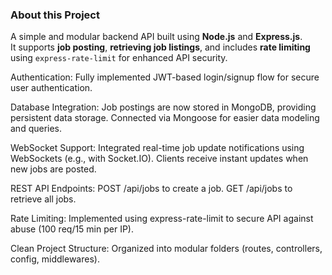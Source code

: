 ### **About this Project**
A simple and modular backend API built using **Node.js** and **Express.js**.  
It supports **job posting**, **retrieving job listings**, and includes **rate limiting** using `express-rate-limit` for enhanced API security.

Authentication:
Fully implemented JWT-based login/signup flow for secure user authentication.

Database Integration:
Job postings are now stored in MongoDB, providing persistent data storage.
Connected via Mongoose for easier data modeling and queries.

WebSocket Support:
Integrated real-time job update notifications using WebSockets (e.g., with Socket.IO).
Clients receive instant updates when new jobs are posted.

REST API Endpoints:
POST /api/jobs to create a job.
GET /api/jobs to retrieve all jobs.

Rate Limiting:
Implemented using express-rate-limit to secure API against abuse (100 req/15 min per IP).

Clean Project Structure:
Organized into modular folders (routes, controllers, config, middlewares).
